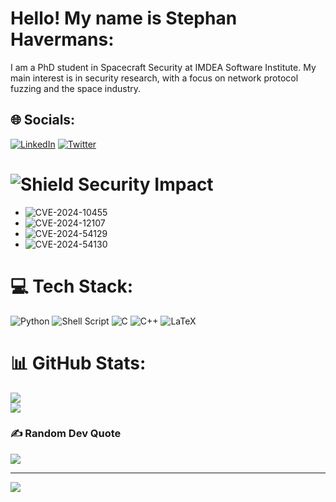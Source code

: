 # Hello! My name is Stephan Havermans:
I am a PhD student in Spacecraft Security at IMDEA Software Institute. My main interest is in security research, with a focus on network protocol fuzzing and the space industry.

## 🌐 Socials:
[![LinkedIn](https://img.shields.io/badge/LinkedIn-%230077B5.svg?logo=linkedin&logoColor=white)](https://linkedin.com/in/stephan-havermans) [![Twitter](https://img.shields.io/badge/Twitter-%231DA1F2.svg?logo=Twitter&logoColor=white)](https://twitter.com/StephanHav) 

# ![Shield](https://img.shields.io/badge/Security%20Impact-%230077B5?style=for-the-badge&logo=shield&logoColor=white) Security Impact
- ![CVE-2024-10455](https://www.cve.org/CVERecord?id=CVE-2024-10455)
- ![CVE-2024-12107](https://www.cve.org/CVERecord?id=CVE-2024-12107)
- ![CVE-2024-54129](https://www.cve.org/CVERecord?id=CVE-2024-54129)
- ![CVE-2024-54130](https://www.cve.org/CVERecord?id=CVE-2024-54130)

# 💻 Tech Stack:
![Python](https://img.shields.io/badge/python-3670A0?style=for-the-badge&logo=python&logoColor=ffdd54) ![Shell Script](https://img.shields.io/badge/shell_script-%23121011.svg?style=for-the-badge&logo=gnu-bash&logoColor=white) ![C](https://img.shields.io/badge/c-%2300599C.svg?style=for-the-badge&logo=c&logoColor=white) ![C++](https://img.shields.io/badge/c++-%2300599C.svg?style=for-the-badge&logo=c%2B%2B&logoColor=white) ![LaTeX](https://img.shields.io/badge/latex-%23008080.svg?style=for-the-badge&logo=latex&logoColor=white) 
# 📊 GitHub Stats:
<!-- ![](https://github-readme-stats.vercel.app/api?username=StephanHav&theme=dark&hide_border=false&include_all_commits=false&count_private=true)<br/> -->
![](https://github-readme-streak-stats.herokuapp.com/?user=StephanHav&theme=dark&hide_border=false)<br/>
![](https://github-readme-stats.vercel.app/api/top-langs/?username=StephanHav&theme=dark&hide_border=false&include_all_commits=true&count_private=true&layout=compact)

### ✍️ Random Dev Quote
![](https://quotes-github-readme.vercel.app/api?type=horizontal&theme=radical)

---
[![](https://visitcount.itsvg.in/api?id=StephanHav&icon=0&color=0)](https://visitcount.itsvg.in)

<!-- Proudly created with GPRM ( https://gprm.itsvg.in ) -->
